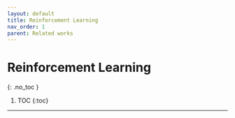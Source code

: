 ```yaml
---
layout: default
title: Reinforcement Learning
nav_order: 1
parent: Related works
---
```


# Reinforcement Learning
{: .no_toc }


1. TOC
{:toc}

---